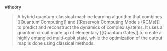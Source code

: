 #theory 

> A hybrid quantum-classical machine learning algorithm that combines [[Quantum Computing]] and [[Reservoir Computing Models (RCMs)]] to predict and reconstruct the dynamics of complex systems. It uses a quantum circuit made up of elementary [[Quantum Gates]] to create a highly entangled multi-qubit state, while the optimization of the output map is done using classical methods.